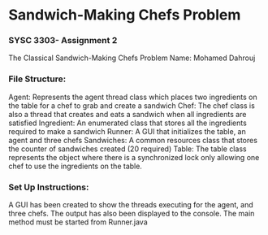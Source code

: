 # Sandwich-Making Chefs Problem

### SYSC 3303- Assignment 2
The Classical Sandwich-Making Chefs Problem
Name: Mohamed Dahrouj


### File Structure:
Agent: Represents the agent thread class which places two ingredients on the table for a chef to grab and create a sandwich
Chef: The chef class is also a thread that creates and eats a sandwich when all ingredients are satisfied
Ingredient: An enumerated class that stores all the ingredients required to make a sandwich
Runner: A GUI that initializes the table, an agent and three chefs
Sandwiches: A common resources class that stores the counter of sandwiches created (20 required)
Table: The table class represents the object where there is a synchronized lock only allowing one chef to use the ingredients on the table.

### Set Up Instructions:
A GUI has been created to show the threads executing for the agent, and three chefs.
The output has also been displayed to the console.
The main method must be started from Runner.java